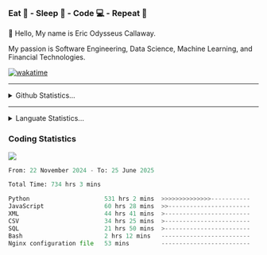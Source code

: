 <h3>Eat 🍴 - Sleep 🛌 - Code 💻 - Repeat 🔁</h3>

👋 Hello, My name is Eric Odysseus Callaway.

My passion is Software Engineering, Data Science, Machine Learning, and Financial Technologies.

[![wakatime](https://wakatime.com/badge/user/6717695f-6a13-47e3-aa16-c813e12c0985.svg)](https://wakatime.com/@6717695f-6a13-47e3-aa16-c813e12c0985)
<hr>
<details>
  <summary>
    Github Statistics...
  </summary>
    <p align="center">
      <img src="https://github-readme-stats.vercel.app/api?username=EricCallaway&show_icons=true"/>
    </p>
</details>
</hr>

<hr>
<details>
  <summary>
    Languate Statistics...
  </summary>
    <p align="center">
      <img src="https://wakatime.com/share/@Odysseus/6fc7c863-6fba-4e57-a6af-ed1f2fa8d560.svg"/>
    </p>
</details>
</hr>


<h3>Coding Statistics</h3>
<img src="https://wakatime.com/share/@Odysseus/5e02c832-9cc5-49a3-8f4c-bd2647d78fca.svg"/>
<!--START_SECTION:waka-->

```python
From: 22 November 2024 - To: 25 June 2025

Total Time: 734 hrs 3 mins

Python                     531 hrs 2 mins  >>>>>>>>>>>>>>-----------   56.17 %
JavaScript                 60 hrs 28 mins  >>-----------------------   06.40 %
XML                        44 hrs 41 mins  >------------------------   04.73 %
CSV                        34 hrs 25 mins  >------------------------   03.64 %
SQL                        21 hrs 50 mins  >------------------------   02.31 %
Bash                       2 hrs 12 mins   -------------------------   00.23 %
Nginx configuration file   53 mins         -------------------------   00.09 %
```

<!--END_SECTION:waka-->
